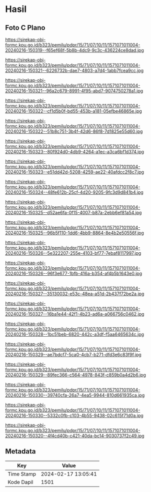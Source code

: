 # Hasil

## Foto C Plano

https://sirekap-obj-formc.kpu.go.id/b323/pemilu/pdpr/15/71/07/10/11/1571071011004-20240216-150319--f65ef68f-5b8b-4dc9-9c3c-436224ce8dad.jpg

https://sirekap-obj-formc.kpu.go.id/b323/pemilu/pdpr/15/71/07/10/11/1571071011004-20240216-150321--6226732b-dae7-4803-a7d4-1abb7fcea9cc.jpg

https://sirekap-obj-formc.kpu.go.id/b323/pemilu/pdpr/15/71/07/10/11/1571071011004-20240216-150321--96a2c679-8991-4f95-abd7-9074750278a1.jpg

https://sirekap-obj-formc.kpu.go.id/b323/pemilu/pdpr/15/71/07/10/11/1571071011004-20240216-150322--cf1d5b0f-bd55-453b-a181-05efbe46865e.jpg

https://sirekap-obj-formc.kpu.go.id/b323/pemilu/pdpr/15/71/07/10/11/1571071011004-20240216-150322--51b8c751-3b4f-42d6-86f8-7d1825e55d60.jpg

https://sirekap-obj-formc.kpu.go.id/b323/pemilu/pdpr/15/71/07/10/11/1571071011004-20240216-150323--80f924d0-4db9-4264-a1ec-a3ca6bf1d374.jpg

https://sirekap-obj-formc.kpu.go.id/b323/pemilu/pdpr/15/71/07/10/11/1571071011004-20240216-150323--e51dd42d-5208-4259-ae22-40afdcc2f8c7.jpg

https://sirekap-obj-formc.kpu.go.id/b323/pemilu/pdpr/15/71/07/10/11/1571071011004-20240216-150324--48fe612b-25cf-4d20-9205-9fc3d9d841b4.jpg

https://sirekap-obj-formc.kpu.go.id/b323/pemilu/pdpr/15/71/07/10/11/1571071011004-20240216-150325--d52ae6fa-0f15-4007-b87a-2ebb6ef81a54.jpg

https://sirekap-obj-formc.kpu.go.id/b323/pemilu/pdpr/15/71/07/10/11/1571071011004-20240216-150325--96b5f110-1dd6-4bb9-8864-8e4b2e50556f.jpg

https://sirekap-obj-formc.kpu.go.id/b323/pemilu/pdpr/15/71/07/10/11/1571071011004-20240216-150326--5e322207-255e-4103-bf77-7ebaf8117997.jpg

https://sirekap-obj-formc.kpu.go.id/b323/pemilu/pdpr/15/71/07/10/11/1571071011004-20240216-150326--96f3e677-1bfb-416a-b354-af4b5b1643e0.jpg

https://sirekap-obj-formc.kpu.go.id/b323/pemilu/pdpr/15/71/07/10/11/1571071011004-20240216-150327--35130032-e53c-48ea-a51d-2b437f72be2a.jpg

https://sirekap-obj-formc.kpu.go.id/b323/pemilu/pdpr/15/71/07/10/11/1571071011004-20240216-150327--16ba1e44-42f1-4b23-ad6a-a066756c0462.jpg

https://sirekap-obj-formc.kpu.go.id/b323/pemilu/pdpr/15/71/07/10/11/1571071011004-20240216-150328--1bc51beb-6820-442c-a3df-f5aa6465634c.jpg

https://sirekap-obj-formc.kpu.go.id/b323/pemilu/pdpr/15/71/07/10/11/1571071011004-20240216-150329--ae7bdcf7-5ca0-4cb7-b271-dfd3e6c83f9f.jpg

https://sirekap-obj-formc.kpu.go.id/b323/pemilu/pdpr/15/71/07/10/11/1571071011004-20240216-150329--89fec366-c564-4978-843f-c859b0a4d2b6.jpg

https://sirekap-obj-formc.kpu.go.id/b323/pemilu/pdpr/15/71/07/10/11/1571071011004-20240216-150330--39740cfa-26a7-4ea5-9944-810d661935ca.jpg

https://sirekap-obj-formc.kpu.go.id/b323/pemilu/pdpr/15/71/07/10/11/1571071011004-20240216-150330--5332c0fb-c103-4b55-9438-02c615f71d0a.jpg

https://sirekap-obj-formc.kpu.go.id/b323/pemilu/pdpr/15/71/07/10/11/1571071011004-20240216-150320--4f4cd40b-c421-40da-bc14-9030737f2c49.jpg


## Metadata

| Key        | Value               |
| ---------- | ------------------- |
| Time Stamp | 2024-02-17 13:05:41 |
| Kode Dapil | 1501                |



